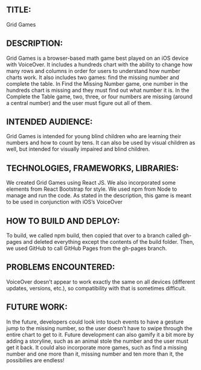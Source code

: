 ## TITLE:

  Grid Games 

## DESCRIPTION:

 Grid Games is a browser-based math game best played on an iOS device with VoiceOver. It  includes a hundreds chart with the ability to change how many rows and columns in order for users to understand how number charts work. It also includes two games: find the missing number and complete the table. In Find the Missing Number game, one number in the hundreds chart is missing and they must find out what number it is. In the Complete the Table game, two, three, or four numbers are missing (around a central number) and the user must figure out all of them.

## INTENDED AUDIENCE:

  Grid Games is intended for young blind children who are learning their numbers and how to count by tens. It can also be used by visual children as well, but intended for visually impaired and blind children. 

## TECHNOLOGIES, FRAMEWORKS, LIBRARIES:

  We created Grid Games using React JS. We also incorporated some elements from React Bootstrap for style. We used npm from Node to manage and run the code. As stated in the description, this game is meant to be used in conjunction with iOS’s VoiceOver

## HOW TO BUILD AND DEPLOY: 

  To build, we called npm build, then copied that over to a branch called gh-pages and deleted everything except the contents of the build folder. Then, we used GitHub to call GitHub Pages from the gh-pages branch.

## PROBLEMS ENCOUNTERED:

  VoiceOver doesn’t appear to work exactly the same on all devices (different updates, versions, etc.), so compatibility with that is sometimes difficult. 

## FUTURE WORK: 

  In the future, developers could look into touch events to have a gesture jump to the missing number, so the user doesn’t have to swipe through the entire chart to get to it. Future development can also gamify it a bit more by adding a storyline, such as an animal stole the number and the user must get it back. It could also incorporate more games, such as find a missing number and one more than it, missing number and ten more than it, the possibilies are endless!
